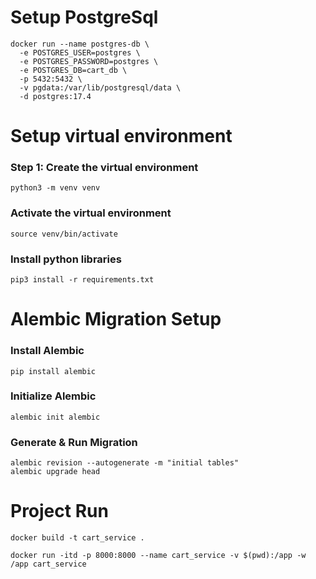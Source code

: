 # Setup PostgreSql
```
docker run --name postgres-db \
  -e POSTGRES_USER=postgres \
  -e POSTGRES_PASSWORD=postgres \
  -e POSTGRES_DB=cart_db \
  -p 5432:5432 \
  -v pgdata:/var/lib/postgresql/data \
  -d postgres:17.4
```

# Setup virtual environment

### Step 1: Create the virtual environment
``` 
python3 -m venv venv
```

### Activate the virtual environment
``` 
source venv/bin/activate
```

### Install python libraries
```
pip3 install -r requirements.txt
```

# Alembic Migration Setup

### Install Alembic
```
pip install alembic
```

### Initialize Alembic
```
alembic init alembic
```

### Generate & Run Migration
```
alembic revision --autogenerate -m "initial tables"
alembic upgrade head
```

# Project Run

```
docker build -t cart_service .

docker run -itd -p 8000:8000 --name cart_service -v $(pwd):/app -w /app cart_service

```